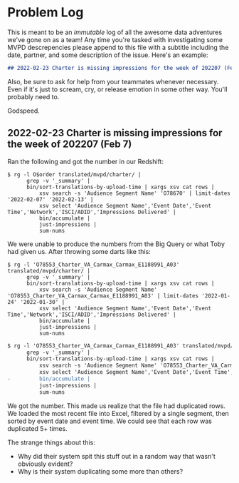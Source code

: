 # Problem Log

This is meant to be an _immutable_ log of all the awesome data adventures we've
gone on as a team! Any time you're tasked with investigating some MVPD
descrepencies please append to this file with a subtitle including the date,
partner, and some description of the issue. Here's an example:

```markdown
## 2022-02-23 Charter is missing impressions for the week of 202207 (Feb 7)
```

Also, be sure to ask for help from your teammates whenever necessary. Even if
it's just to scream, cry, or release emotion in some other way. You'll probably
need to.

Godspeed.

## 2022-02-23 Charter is missing impressions for the week of 202207 (Feb 7)

Ran the following and got the number in our Redshift:

```fish
$ rg -l O$order translated/mvpd/charter/ |
      grep -v '_summary' |
      bin/sort-translations-by-upload-time | xargs xsv cat rows |
          xsv search -s 'Audience Segment Name' 'O78670' | limit-dates '2022-02-07' '2022-02-13' |
          xsv select 'Audience Segment Name','Event Date','Event Time','Network','ISCI/ADID','Impressions Delivered' |
          bin/accumulate |
          just-impressions |
          sum-nums
```

We were unable to produce the numbers from the Big Query or what Toby had given
us. After throwing some darts like this:

```fish
$ rg -l 'O78553_Charter_VA_Carmax_Carmax_E1188991_A03' translated/mvpd/charter/ |
      grep -v '_summary' |
      bin/sort-translations-by-upload-time | xargs xsv cat rows |
          xsv search -s 'Audience Segment Name' 'O78553_Charter_VA_Carmax_Carmax_E1188991_A03' | limit-dates '2022-01-24' '2022-01-30' |
          xsv select 'Audience Segment Name','Event Date','Event Time','Network','ISCI/ADID','Impressions Delivered' |
          bin/accumulate |
          just-impressions |
          sum-nums

```

```diff
$ rg -l 'O78553_Charter_VA_Carmax_Carmax_E1188991_A03' translated/mvpd/charter/ |
      grep -v '_summary' |
      bin/sort-translations-by-upload-time | xargs xsv cat rows |
          xsv search -s 'Audience Segment Name' 'O78553_Charter_VA_Carmax_Carmax_E1188991_A03' | limit-dates '2022-01-24' '2022-01-30' |
          xsv select 'Audience Segment Name','Event Date','Event Time','Network','ISCI/ADID','Impressions Delivered' |
-         bin/accumulate |
          just-impressions |
          sum-nums
```

We got the number. This made us realize that the file had duplicated rows. We
loaded the most recent file into Excel, filtered by a single segment, then
sorted by event date and event time. We could see that each row was duplicated
5+ times.

The strange things about this:

- Why did their system spit this stuff out in a random way that wasn't obviously
  evident?
- Why is their system duplicating some more than others?
